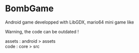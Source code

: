 # BombGame
Android game developped with LibGDX, mario64 mini game like 

Warning, the code can be outdated !

assets : android > assets  
code : core > src
